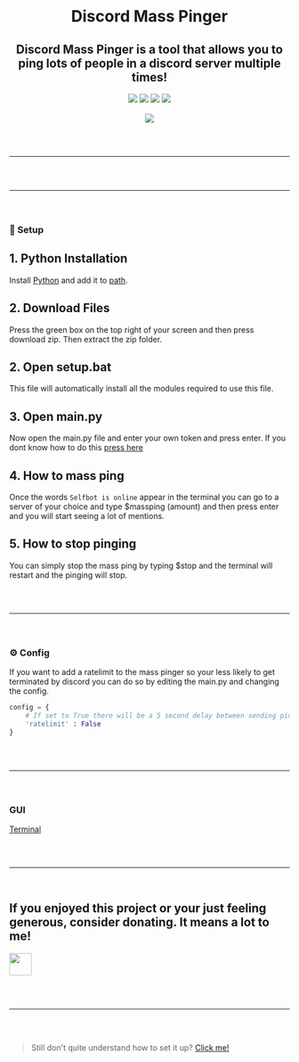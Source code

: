 <h1 align="center">
  Discord Mass Pinger
</h1>

<h2 align="center">
  Discord Mass Pinger is a tool that allows you to ping lots of people in a discord server multiple times!
</h2>

<div align="center">
  <img src="https://img.shields.io/github/last-commit/Smug246/Discord-Mass-pinger?color=6d00c1&label=Last%20Commit">
  <img src="https://sonarcloud.io/api/project_badges/measure?color=6d00c1&project=Smug246_Discord-Mass-Pinger&metric=ncloc">
  <img src="https://img.shields.io/github/stars/Smug246/Discord-Mass-Reporter?color=6d00c1&label=Stars">
  <img src="https://img.shields.io/github/forks/Smug246/Discord-Mass-Reporter?color=6d00c1&label=Forks">
 
  <br>
  <br>
  <img src="https://c.tenor.com/3h_eBwU4HBAAAAAC/lune-luna.gif">
  <hr style="border-radius: 2%; margin-top: 60px; margin-bottom: 60px;" noshade="" size="20" width="100%">
</div>

<hr style="border-radius: 2%; margin-top: 60px; margin-bottom: 60px;" noshade="" size="20" width="100%">

### 📁 Setup

## 1. Python Installation
Install [Python](https://www.python.org/) and add it to [path](https://datatofish.com/add-python-to-windows-path/).
## 2. Download Files
Press the green box on the top right of your screen and then press download zip. Then extract the zip folder.
## 2. Open setup.bat
This file will automatically install all the modules required to use this file.
## 3. Open main.py
Now open the main.py file and enter your own token and press enter. If you dont know how to do this [press here](https://www.youtube.com/watch?v=YEgFvgg7ZPI)
## 4. How to mass ping
Once the words `Selfbot is online` appear in the terminal you can go to a server of your choice and type $massping (amount) and then press enter and you will
start seeing a lot of mentions.
## 5. How to stop pinging
You can simply stop the mass ping by typing $stop and the terminal will restart and the pinging will stop.

<hr style="border-radius: 2%; margin-top: 60px; margin-bottom: 60px;" noshade="" size="20" width="100%">

### ⚙ Config
If you want to add a ratelimit to the mass pinger so your less likely to get terminated by discord you can do so by editing the main.py and changing the config.

```py
config = {
    # If set to True there will be a 5 second delay between sending pings. 
    'ratelimit' : False
}
```

<hr style="border-radius: 2%; margin-top: 60px; margin-bottom: 60px;" noshade="" size="20" width="100%">

### GUI
[Terminal](https://i.imgur.com/NhpeXz1.png)

<hr style="border-radius: 2%; margin-top: 60px; margin-bottom: 60px;" noshade="" size="20" width="100%">

## If you enjoyed this project or your just feeling generous, consider donating. It means a lot to me!                                                                   
<a href="https://paypal.me/judeboi/"><img src="https://raw.githubusercontent.com/andreostrovsky/donate-with-paypal/master/blue.svg" height="40"></a>
 
<hr style="border-radius: 2%; margin-top: 60px; margin-bottom: 60px;" noshade="" size="20" width="100%">

> Still don't quite understand how to set it up? [Click me!](https://discord.gg/PskF2YeXnd)
